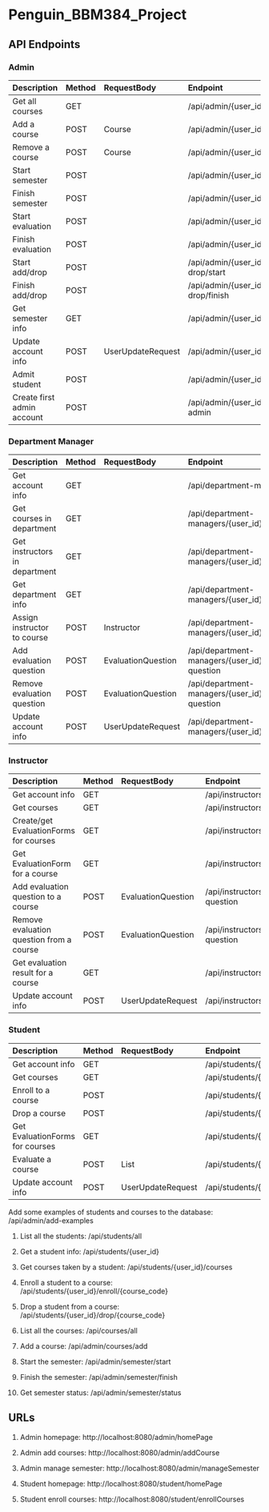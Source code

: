 # Penguin_BBM384_Project


## API Endpoints

### Admin
| Description                 | Method | RequestBody        | Endpoint                                                 |
| :---------------------------| :------| :------------------| :--------------------------------------------------------|
| Get all courses             | GET    |                    | /api/admin/{user_id}/courses                             |
| Add a course                | POST   | Course             | /api/admin/{user_id}/courses/add                         |
| Remove a course             | POST   | Course             | /api/admin/{user_id}/courses/remove                      | 
| Start semester              | POST   |                    | /api/admin/{user_id}/semester/start                      |
| Finish semester             | POST   |                    | /api/admin/{user_id}/semester/finish                     |
| Start evaluation            | POST   |                    | /api/admin/{user_id}/evaluation/start                    |
| Finish evaluation           | POST   |                    | /api/admin/{user_id}/evaluation/finish                   |
| Start add/drop              | POST   |                    | /api/admin/{user_id}/add-or-drop/start                   |
| Finish add/drop             | POST   |                    | /api/admin/{user_id}/add-or-drop/finish                  |
| Get semester info           | GET    |                    | /api/admin/{user_id}/semester                            |
| Update account info         | POST   | UserUpdateRequest  | /api/admin/{user_id}/update-info                         |
| Admit student               | POST   |                    | /api/admin/{user_id}/admit/{student_id}                  |
| Create first admin account  | POST   |                    | /api/admin/{user_id}/create-first-admin                  |

### Department Manager
| Description                     | Method | RequestBody        | Endpoint                                                               |
| :-------------------------------| :------| :------------------| :----------------------------------------------------------------------|
| Get account info                | GET    |                    | /api/department-managers/{user_id}/                                    |
| Get courses in department       | GET    |                    | /api/department-managers/{user_id}/courses                             |
| Get instructors in department   | GET    |                    | /api/department-managers/{user_id}/instructors                         |
| Get department info             | GET    |                    | /api/department-managers/{user_id}/department                          |
| Assign instructor to course     | POST   | Instructor         | /api/department-managers/{user_id}/assign/{course_code}                |
| Add evaluation question         | POST   | EvaluationQuestion | /api/department-managers/{user_id}/add-evaluation-question             |
| Remove evaluation question      | POST   | EvaluationQuestion | /api/department-managers/{user_id}/remove-evaluation-question          |
| Update account info             | POST   | UserUpdateRequest  | /api/department-managers/{user_id}/update-info                         |


### Instructor
| Description                            | Method | RequestBody        | Endpoint                                                                 |
| :--------------------------------------| :------| :------------------| :--------------------------------------------------------------          |
| Get account info                       | GET    |                    | /api/instructors/{user_id}/                                              |
| Get courses                            | GET    |                    | /api/instructors/{user_id}/courses                                       |
| Create/get EvaluationForms for courses | GET    |                    | /api/instructors/{user_id}/evaluation                                    |
| Get EvaluationForm for a course          | GET    |                    | /api/instructors/{user_id}/evaluation/{evaluationform_id}                |
| Add evaluation question to a course      | POST   | EvaluationQuestion | /api/instructors/{user_id}/evaluation/{evaluationform_id}/add-question    |
| Remove evaluation question from a course | POST   | EvaluationQuestion | /api/instructors/{user_id}/evaluation/{evaluationform_id}/remove-question |
| Get evaluation result for a course     | GET    |                    | /api/instructors/{user_id}/evaluation/result/{course_code}                |
| Update account info                    | POST   | UserUpdateRequest  | /api/instructors/{user_id}/update-info                                   |


### Student
| Description                            | Method | RequestBody        | Endpoint                                                              |
| :--------------------------------------| :------| :------------------| :--------------------------------------------------------------       |
| Get account info                       | GET    |                    | /api/students/{user_id}/                                              |
| Get courses                            | GET    |                    | /api/students/{user_id}/courses                                       |
| Enroll to a course                     | POST   |                    | /api/students/{user_id}/courses/enroll/{course_code}                  |
| Drop a course                          | POST   |                    | /api/students/{user_id}/courses/drop/{course_code}                    |
| Get EvaluationForms for courses        | GET    |                    | /api/students/{user_id}/evaluation                                    |
| Evaluate a course                      | POST   | List<EvaluationResponseDto> | /api/students/{user_id}/evaluation/{course_code}             |
| Update account info                    | POST   | UserUpdateRequest  | /api/students/{user_id}/update-info                                   |



Add some examples of students and courses to the database: /api/admin/add-examples

1. List all the students: /api/students/all
2. Get a student info: /api/students/{user_id}
3. Get courses taken by a student: /api/students/{user_id}/courses
4. Enroll a student to a course: /api/students/{user_id}/enroll/{course_code}
5. Drop a student from a course: /api/students/{user_id}/drop/{course_code}

6. List all the courses: /api/courses/all

7. Add a course: /api/admin/courses/add
8. Start the semester: /api/admin/semester/start
9. Finish the semester: /api/admin/semester/finish
10. Get semester status: /api/admin/semester/status


## URLs

1. Admin homepage: http://localhost:8080/admin/homePage
2. Admin add courses: http://localhost:8080/admin/addCourse
3. Admin manage semester: http://localhost:8080/admin/manageSemester

4. Student homepage: http://localhost:8080/student/homePage
5. Student enroll courses: http://localhost:8080/student/enrollCourses
